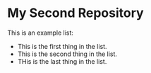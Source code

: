# My Second Repository

This is an example list:
* This is the first thing in the list.
* This is the second thing in the list.
* THis is the last thing in the list.